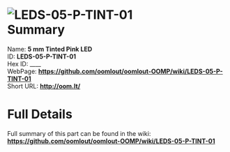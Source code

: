 
![LEDS-05-P-TINT-01](https://github.com/oomlout/oomlout-OOMP/blob/master/parts/LEDS-05-P-TINT-01/LEDS-05-P-TINT-01_420.jpg)   
Summary
=================
  
Name: __5 mm Tinted Pink LED__    
ID: __LEDS-05-P-TINT-01__   
Hex ID: ____   
WebPage: __https://github.com/oomlout/oomlout-OOMP/wiki/LEDS-05-P-TINT-01__   
Short URL: __http://oom.lt/__   

Full Details
==========================
Full summary of this part can be found in the wiki:   
__https://github.com/oomlout/oomlout-OOMP/wiki/LEDS-05-P-TINT-01__    

